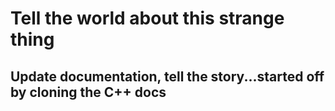 # Tell the world about this strange thing
## Update documentation, tell the story...started off by cloning the C++ docs
